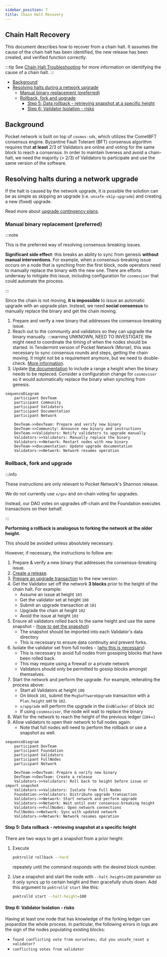 ```yaml
---
sidebar_position: 7
title: Chain Halt Recovery
---
```


## Chain Halt Recovery <!-- omit in toc -->

This document describes how to recover from a chain halt. It assumes the cause of
the chain halt has been identified, the new release has been created, and verified
function correctly.

:::tip
See [Chain Halt Troubleshooting](./chain_halt_troubleshooting.md) for more information on identifying the cause of a chain halt.
:::

- [Background](#background)
- [Resolving halts during a network upgrade](#resolving-halts-during-a-network-upgrade)
  - [Manual binary replacement (preferred)](#manual-binary-replacement-preferred)
  - [Rollback, fork and upgrade](#rollback-fork-and-upgrade)
    - [Step 5: Data rollback - retrieving snapshot at a specific height](#step-5-data-rollback---retrieving-snapshot-at-a-specific-height)
    - [Step 6: Validator Isolation - risks](#step-6-validator-isolation---risks)

## Background

Pocket network is built on top of `cosmos-sdk`, which utilizes the CometBFT consensus engine.
Byzantine Fault Tolerant (BFT) consensus algorithm requires that **at least** 2/3 of Validators
are online and voting for the same block to reach a consensus. In order to maintain liveness
and avoid a chain-halt, we need the majority (> 2/3) of Validators to participate
and use the same version of the software.

## Resolving halts during a network upgrade

If the halt is caused by the network upgrade, it is possible the solution can be as simple as
skipping an upgrade (i.e. `unsafe-skip-upgrade`) and creating a new (fixed) upgrade.

Read more about [upgrade contingency plans](../../protocol/upgrades/contigency_plans.md).

### Manual binary replacement (preferred)

:::note

This is the preferred way of resolving consensus-breaking issues.

**Significant side effect**: this breaks an ability to sync from genesis **without manual interventions**.
For example, when a consensus-breaking issue occurs on a node that is synching from the first block, node operators need
to manually replace the binary with the new one. There are efforts underway to mitigate this issue, including
configuration for `cosmovisor` that could automate the process.

<!-- TODO_IMPROVE(@okdas): Add links to Cosmovisor documentation on how the new UX can be used to automate syncing from genesis without human input. -->

:::

Since the chain is not moving, **it is impossible** to issue an automatic upgrade with an upgrade plan. Instead,
we need **social consensus** to manually replace the binary and get the chain moving.

1. Prepare and verify a new binary that addresses the consensus-breaking issue.
2. Reach out to the community and validators so they can upgrade the binary manually.
   :::warning UNKNOWN, NEED TO INVESTIGATE
   <!-- TODO_INVESTIGATE(@okdas): check if need to sync rounds/steps -->
   We might need to coordinate the timing of when the nodes should be started. In Tendermint version of Pocket Network
   (Morse), this was necessary to sync consensus rounds and steps, getting the chain moving. It might not be a
   requirement anymore, but we need to double-check. [More information](https://docs.cometbft.com/v1.0/spec/consensus/consensus).
3. Update [the documentation](../../protocol/upgrades/upgrade_list.md) to include a range a height when the binary needs
   to be repleced. Consider a configuration change for `cosmovisor` so it would automatically replace the binary when
   synching from genesis. <!-- TODO_IMPROVE(@okdas): Investigate and add Cosmovisor documentation. -->

```mermaid
sequenceDiagram
    participant DevTeam
    participant Community
    participant Validators
    participant Documentation
    participant Network

    DevTeam->>DevTeam: Prepare and verify new binary
    DevTeam->>Community: Announce new binary and instructions
    DevTeam->>Validators: Notify validators to upgrade manually
    Validators->>Validators: Manually replace the binary
    Validators->>Network: Restart nodes with new binary
    DevTeam->>Documentation: Update upgrade documentation
    Validators->>Network: Network resumes operation

```

### Rollback, fork and upgrade

:::info

These instructions are only relevant to Pocket Network's Shannon release.

We do not currently use `x/gov` and on-chain voting for upgrades.

Instead, our DAO votes on upgrades off-chain and the Foundation executes
transactions on their behalf.

:::

**Performing a rollback is analogous to forking the network at the older height.**

This should be avoided unless absolutely necessary.

However, if necessary, the instructions to follow are:

1. Prepare & verify a new binary that addresses the consensus-breaking issue.
2. [Create a release](../../protocol/upgrades/release_process.md).
3. [Prepare an upgrade transaction](../../protocol/upgrades/upgrade_procedure.md#writing-an-upgrade-transaction) to the new version.
4. Get the Validator set off the network **3 blocks** prior to the height of the chain halt. For example:
   - Assume an issue at height `103`
   - Get the validator set at height `100`
   - Submit an upgrade transaction at `101`
   - Upgrade the chain at height `102`
   - Avoid the issue at height `103`
5. Ensure all validators rolled back to the same height and use the same snapshot - ([how to get the snapshot](#step-5-data-rollback---retrieving-snapshot-at-a-specific-height))
   - The snapshot should be imported into each Validator's data directory
   - This is necessary to ensure data continuity and prevent forks.
6. Isolate the validator set from full nodes - ([why this is necessary](#step-6-validator-isolation---risks))
   - This is necessary to avoid full nodes from gossiping blocks that have been rolled back.
   - This may require using a firewall or a private network
   - Validators should only be permitted to gossip blocks amongst themselves.
7. Start the network and perform the upgrade. For example, reiterating the process above:
   - Start all Validators at height `100`
   - On block `101`, submit the `MsgSoftwareUpgrade` transaction with a `Plan.height` set to `102`.
   - `x/upgrade` will perform the upgrade in the `EndBlocker` of block `102`
   - If using `cosmosvisor`, the node will wait to replace the binary
8. Wait for the network to reach the height of the previous ledger (`104`+)
9. Allow validators to open their network to full nodes again.
   - Note that full nodes will need to perform the rollback or use a snapshot as well.

```mermaid
sequenceDiagram
    participant DevTeam
    participant Foundation
    participant Validators
    participant FullNodes
    participant Network

    DevTeam->>DevTeam: Prepare & verify new binary
    DevTeam->>DevTeam: Create a release
    Validators->>Validators: Roll back to height before issue or import snapshot
    Validators->>Validators: Isolate from Full Nodes
    Foundation->>Validators: Distribute upgrade transaction
    Validators->>Network: Start network and perform upgrade
    Validators->>Network: Wait until over consensus-breaking height
    Validators->>FullNodes: Open network connections
    FullNodes->>Network: Sync with updated network
    Validators->>Network: Network resumes operation

```

#### Step 5: Data rollback - retrieving snapshot at a specific height

There are two ways to get a snapshot from a prior height:

1. Execute

   ```bash
   poktrolld rollback --hard
   ```

   repeately until the command responds with the desired block number.

2. Use a snapshot and start the node with `--halt-height=100` parameter so it only syncs up to certain height and then
   gracefully shuts down. Add this argument to `poktrolld start` like this:

   ```bash
   poktrolld start --halt-height=100
   ```

#### Step 6: Validator Isolation - risks

Having at least one node that has knowledge of the forking ledger can jeopardize the whole process. In particular, the
following errors in logs are the sign of the nodes populating existing blocks:

- `found conflicting vote from ourselves; did you unsafe_reset a validator?`
- `conflicting votes from validator`
